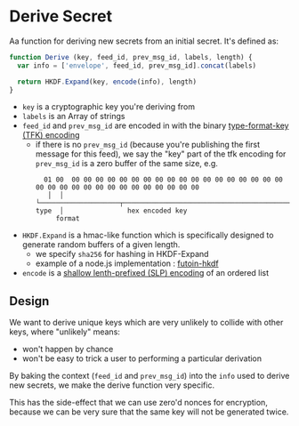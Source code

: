# Derive Secret

Aa function for deriving new secrets from an initial secret.
It's defined as:

```js
function Derive (key, feed_id, prev_msg_id, labels, length) {
  var info = ['envelope', feed_id, prev_msg_id].concat(labels)

  return HKDF.Expand(key, encode(info), length)
}
```

- `key` is a cryptographic key you're deriving from
- `labels` is an Array of strings
- `feed_id` and `prev_msg_id` are encoded in with the binary [type-format-key (TFK) encoding](../encoding/tfk.md)
  - if there is no `prev_msg_id` (because you're publishing the first message for this feed), we say the "key" part of the tfk encoding for `prev_msg_id` is a zero buffer of the same size, e.g.
    ```
      01 00  00 00 00 00 00 00 00 00 00 00 00 00 00 00 00 00 00 00 00 00 00 00 00 00 00 00 00 00 00 00 00 00
       │  │  └────────────────────┬────────────────────────────────────────────────────────────────────────┘
    type  │                hex encoded key
         format 
    ```
- `HKDF.Expand` is a hmac-like function which is specifically designed to generate random buffers of a given length.
  - we specify `sha256` for hashing in HKDF-Expand 
  - example of a node.js implementation : [futoin-hkdf](https://www.npmjs.com/package/futoin-hkdf#hkdfexpandhash-hash_len-prk-length-info-%E2%87%92-buffer)
- `encode` is a [shallow lenth-prefixed (SLP) encoding](../encoding/slp.md) of an ordered list

## Design

We want to derive unique keys which are very unlikely to collide with other keys, where "unlikely" means:
- won't happen by chance
- won't be easy to trick a user to performing a particular derivation

By baking the context (`feed_id` and `prev_msg_id`) into the `info` used to derive new secrets,
we make the derive function very specific.

This has the side-effect that we can use zero'd nonces for encryption, because we can be very sure
that the same key will not be generated twice.

